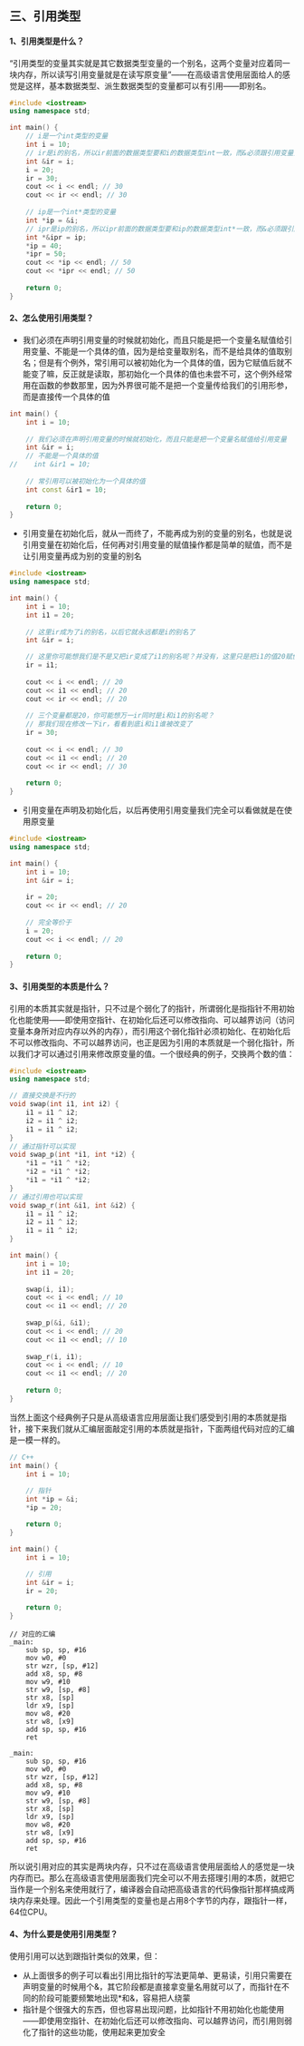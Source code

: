 ## 三、引用类型

#### 1、引用类型是什么？

“引用类型的变量其实就是其它数据类型变量的一个别名，这两个变量对应着同一块内存，所以读写引用变量就是在读写原变量”——在高级语言使用层面给人的感觉是这样，基本数据类型、派生数据类型的变量都可以有引用——即别名。

```c++
#include <iostream>
using namespace std;

int main() {
    // i是一个int类型的变量
    int i = 10;
    // ir是i的别名，所以ir前面的数据类型要和i的数据类型int一致，而&必须跟引用变量紧挨着才表明是个引用变量
    int &ir = i;
    i = 20;
    ir = 30;
    cout << i << endl; // 30
    cout << ir << endl; // 30
    
    // ip是一个int*类型的变量
    int *ip = &i;
    // ipr是ip的别名，所以ipr前面的数据类型要和ip的数据类型int*一致，而&必须跟引用变量紧挨着才表明是个引用变量
    int *&ipr = ip;
    *ip = 40;
    *ipr = 50;
    cout << *ip << endl; // 50
    cout << *ipr << endl; // 50
    
    return 0;
}
```

#### 2、怎么使用引用类型？

* 我们必须在声明引用变量的时候就初始化，而且只能是把一个变量名赋值给引用变量、不能是一个具体的值，因为是给变量取别名，而不是给具体的值取别名；但是有个例外，常引用可以被初始化为一个具体的值，因为它赋值后就不能变了嘛，反正就是读取，那初始化一个具体的值也未尝不可，这个例外经常用在函数的参数那里，因为外界很可能不是把一个变量传给我们的引用形参，而是直接传一个具体的值

```c++
int main() {
    int i = 10;
    
    // 我们必须在声明引用变量的时候就初始化，而且只能是把一个变量名赋值给引用变量
    int &ir = i;
    // 不能是一个具体的值
//    int &ir1 = 10;
    
    // 常引用可以被初始化为一个具体的值
    int const &ir1 = 10;
    
    return 0;
}
```

* 引用变量在初始化后，就从一而终了，不能再成为别的变量的别名，也就是说引用变量在初始化后，任何再对引用变量的赋值操作都是简单的赋值，而不是让引用变量再成为别的变量的别名

```c++
#include <iostream>
using namespace std;

int main() {
    int i = 10;
    int i1 = 20;
    
    // 这里ir成为了i的别名，以后它就永远都是i的别名了
    int &ir = i;

    // 这里你可能想我们是不是又把ir变成了i1的别名呢？并没有，这里只是把i1的值20赋值给了ir————即i
    ir = i1;
        
    cout << i << endl; // 20
    cout << i1 << endl; // 20
    cout << ir << endl; // 20
    
    // 三个变量都是20，你可能想万一ir同时是i和i1的别名呢？
    // 那我们现在修改一下ir，看看到底i和i1谁被改变了
    ir = 30;
 
    cout << i << endl; // 30
    cout << i1 << endl; // 20
    cout << ir << endl; // 30
    
    return 0;
}
```

* 引用变量在声明及初始化后，以后再使用引用变量我们完全可以看做就是在使用原变量

```c++
#include <iostream>
using namespace std;

int main() {
    int i = 10;
    int &ir = i;
    
    ir = 20;
    cout << ir << endl; // 20
    
    // 完全等价于
    i = 20;
    cout << i << endl; // 20
    
    return 0;
}
```

#### 3、引用类型的本质是什么？

引用的本质其实就是指针，只不过是个弱化了的指针，所谓弱化是指指针不用初始化也能使用——即使用空指针、在初始化后还可以修改指向、可以越界访问（访问变量本身所对应内存以外的内存），而引用这个弱化指针必须初始化、在初始化后不可以修改指向、不可以越界访问，也正是因为引用的本质就是一个弱化指针，所以我们才可以通过引用来修改原变量的值。一个很经典的例子，交换两个数的值：

```c++
#include <iostream>
using namespace std;

// 直接交换是不行的
void swap(int i1, int i2) {
    i1 = i1 ^ i2;
    i2 = i1 ^ i2;
    i1 = i1 ^ i2;
}
// 通过指针可以实现
void swap_p(int *i1, int *i2) {
    *i1 = *i1 ^ *i2;
    *i2 = *i1 ^ *i2;
    *i1 = *i1 ^ *i2;
}
// 通过引用也可以实现
void swap_r(int &i1, int &i2) {
    i1 = i1 ^ i2;
    i2 = i1 ^ i2;
    i1 = i1 ^ i2;
}

int main() {
    int i = 10;
    int i1 = 20;
    
    swap(i, i1);
    cout << i << endl; // 10
    cout << i1 << endl; // 20
    
    swap_p(&i, &i1);
    cout << i << endl; // 20
    cout << i1 << endl; // 10
    
    swap_r(i, i1);
    cout << i << endl; // 10
    cout << i1 << endl; // 20
    
    return 0;
}
```

当然上面这个经典例子只是从高级语言应用层面让我们感受到引用的本质就是指针，接下来我们就从汇编层面敲定引用的本质就是指针，下面两组代码对应的汇编是一模一样的。

```c++
// C++
int main() {
    int i = 10;
    
    // 指针
    int *ip = &i;
    *ip = 20;

    return 0;
}

int main() {
    int i = 10;
    
    // 引用
    int &ir = i;
    ir = 20;

    return 0;
}
```

```assembly
// 对应的汇编
_main:
	sub	sp, sp, #16
	mov	w0, #0
	str	wzr, [sp, #12]
	add	x8, sp, #8
	mov	w9, #10
	str	w9, [sp, #8]
	str	x8, [sp]
	ldr	x9, [sp]
	mov	w8, #20
	str	w8, [x9]
	add	sp, sp, #16
	ret
	
_main:
	sub	sp, sp, #16
	mov	w0, #0
	str	wzr, [sp, #12]
	add	x8, sp, #8
	mov	w9, #10
	str	w9, [sp, #8]
	str	x8, [sp]
	ldr	x9, [sp]
	mov	w8, #20
	str	w8, [x9]
	add	sp, sp, #16
	ret
```

所以说引用对应的其实是两块内存，只不过在高级语言使用层面给人的感觉是一块内存而已。那么在高级语言使用层面我们完全可以不用去搭理引用的本质，就把它当作是一个别名来使用就行了，编译器会自动把高级语言的代码像指针那样搞成两块内存来处理。因此一个引用类型的变量也是占用8个字节的内存，跟指针一样，64位CPU。

#### 4、为什么要是使用引用类型？

使用引用可以达到跟指针类似的效果，但：

* 从上面很多的例子可以看出引用比指针的写法更简单、更易读，引用只需要在声明变量的时候用个&，其它阶段都是直接拿变量名用就可以了，而指针在不同的阶段可能要频繁地出现*和&，容易把人绕蒙
* 指针是个很强大的东西，但也容易出现问题，比如指针不用初始化也能使用——即使用空指针、在初始化后还可以修改指向、可以越界访问，而引用则弱化了指针的这些功能，使用起来更加安全